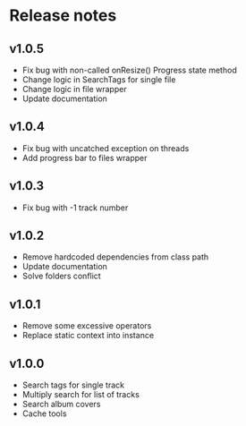 # Release notes

## v1.0.5
- Fix bug with non-called onResize() Progress state method
- Change logic in SearchTags for single file
- Change logic in file wrapper
- Update documentation

## v1.0.4
- Fix bug with uncatched exception on threads
- Add progress bar to files wrapper

## v1.0.3
- Fix bug with -1 track number

## v1.0.2
- Remove hardcoded dependencies from class path
- Update documentation
- Solve folders conflict

## v1.0.1
- Remove some excessive operators
- Replace static context into instance

## v1.0.0
- Search tags for single track
- Multiply search for list of tracks
- Search album covers
- Cache tools